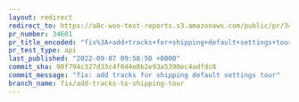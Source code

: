 ```yaml
---
layout: redirect
redirect_to: https://a8c-woo-test-reports.s3.amazonaws.com/public/pr/34601/api/index.html
pr_number: 34601
pr_title_encoded: "fix%3A+add+tracks+for+shipping+default+settings+tour"
pr_test_type: api
last_published: "2022-09-07 09:58:50 +0000"
commit_sha: 98f794c327d33c4f044e8b2e93a5390ec4adfdc8
commit_message: "fix: add tracks for shipping default settings tour"
branch_name: fix/add-tracks-to-shipping-tour
---
```

